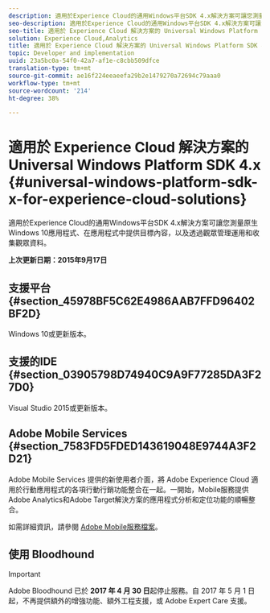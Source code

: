 ```yaml
---
description: 適用於Experience Cloud的通用Windows平台SDK 4.x解決方案可讓您測量原生Windows 10應用程式、在應用程式中提供目標內容，以及透過觀眾管理運用和收集觀眾資料。
seo-description: 適用於Experience Cloud的通用Windows平台SDK 4.x解決方案可讓您測量原生Windows 10應用程式、在應用程式中提供目標內容，以及透過觀眾管理運用和收集觀眾資料。
seo-title: 適用於 Experience Cloud 解決方案的 Universal Windows Platform SDK 4.x
solution: Experience Cloud,Analytics
title: 適用於 Experience Cloud 解決方案的 Universal Windows Platform SDK 4.x
topic: Developer and implementation
uuid: 23a5bc0a-54f0-42a7-af1e-c8cbb509dfce
translation-type: tm+mt
source-git-commit: ae16f224eeaeefa29b2e1479270a72694c79aaa0
workflow-type: tm+mt
source-wordcount: '214'
ht-degree: 38%

---
```



# 適用於 Experience Cloud 解決方案的 Universal Windows Platform SDK 4.x {#universal-windows-platform-sdk-x-for-experience-cloud-solutions}

適用於Experience Cloud的通用Windows平台SDK 4.x解決方案可讓您測量原生Windows 10應用程式、在應用程式中提供目標內容，以及透過觀眾管理運用和收集觀眾資料。

**上次更新日期：2015年9月17日**

## 支援平台 {#section_45978BF5C62E4986AAB7FFD96402BF2D}

Windows 10或更新版本。

## 支援的IDE {#section_03905798D74940C9A9F77285DA3F27D0}

Visual Studio 2015或更新版本。

## Adobe Mobile Services {#section_7583FD5FDED143619048E9744A3F2D21}

Adobe Mobile Services 提供的新使用者介面，將 Adobe Experience Cloud 適用於行動應用程式的各項行動行銷功能整合在一起。一開始，Mobile服務提供Adobe Analytics和Adobe Target解決方案的應用程式分析和定位功能的順暢整合。

如需詳細資訊，請參閱 [Adobe Mobile服務檔案](/help/using/home.md)。

## 使用 Bloodhound

>[!IMPORTANT]
>
>Adobe Bloodhound 已於 **2017 年 4 月 30 日**&#x200B;起停止服務。自 2017 年 5 月 1 日起，不再提供額外的增強功能、額外工程支援，或 Adobe Expert Care 支援。
